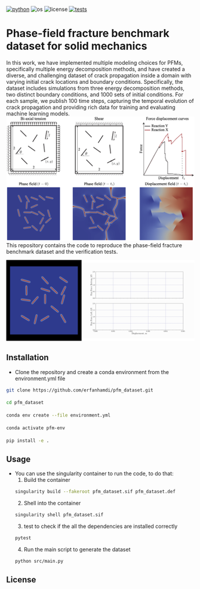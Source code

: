 [![python](https://img.shields.io/badge/python-3.10-blue.svg)](https://www.python.org/)
![os](https://img.shields.io/badge/os-ubuntu%20-blue.svg)
![license](https://img.shields.io/badge/license-MIT-green.svg)
[![tests](https://github.com/erfanhamdi/pfm_dataset/workflows/tests/badge.svg)](https://github.com/erfanhamdi/pfm_dataset/actions) 
# Phase-field fracture benchmark dataset for solid mechanics
In this work, we have implemented multiple modeling choices for PFMs, specifically multiple energy decomposition methods, and have created a diverse, and challenging dataset of crack propagation inside a domain with varying initial crack locations and boundary conditions. Specifically, the dataset includes simulations from three energy decomposition methods, two distinct boundary conditions, and 1000 sets of initial conditions. For each sample, we publish 100 time steps, capturing the temporal evolution of crack propagation and providing rich data for training and evaluating machine learning models.
![dataset](Figs/dataset-nolabel.png)
This repository contains the code to reproduce the phase-field fracture benchmark dataset and the verification tests.

![dataset](Figs/github_readme.gif)


## Installation
* Clone the repository and create a conda environment from the environment.yml file
```bash
git clone https://github.com/erfanhamdi/pfm_dataset.git

cd pfm_dataset

conda env create --file environment.yml 

conda activate pfm-env

pip install -e .
```
## Usage
* You can use the singularity container to run the code, to do that:
    1. Build the container
    ```bash
    singularity build --fakeroot pfm_dataset.sif pfm_dataset.def
    ```
    2. Shell into the container
    ```bash
    singularity shell pfm_dataset.sif
    ```
    3. test to check if the all the dependencies are installed correctly
    ```bash
    pytest
    ```
    4. Run the main script to generate the dataset
    ```bash
    python src/main.py
    ```
## License
